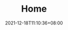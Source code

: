 ---
title: "Home"
date: 2021-12-18T11:10:36+08:00
draft: false
language: en
description: Welcome to our website, the leading provider of comprehensive cloud services. From cloud infrastructure management and automation to cloud security and policy assessment, we have you covered. Explore our cutting-edge solutions for cloud-native application development and unlock the full potential of cloud computing. Discover how our expertise can drive your digital transformation.
SubscribeForm:
  PortalId: "25381360"
  FormId: "6d96025f-8adc-41e9-aa3c-da961f85683b"
Content:
  - Type: claim
    Title: "Ejrav.Xyz"
    Claim: "Unleashing the Power of Cloud: Redefining Your Digital Landscape"
    LongClaim: "We revolutionize cloud infrastructure through innovative software consulting. We empower businesses with scalable, secure solutions, driving growth and enabling digital transformation."
    Asset: "images/home/astronaut_box_02.png"
  - Type: hero
    TestimonialAsset: "images/home/astronaut_box_04.png"
    TestimonialContent: "The global cloud computing market size was valued at $569.31 billion in 2022 & is projected to grow from $677.95 billion in 2023 to $2,432.87 billion by 2030"
    ContentTitle: Our mission
    ContentList:
      - Is to revolutionize the way businesses leverage cloud technologies. Through cutting-edge cloud automation and cloud-native application development, we empower organizations to achieve operational excellence, scalability, and innovation in the digital era.
      - We specialize in streamlining cloud operations through automation, enabling businesses to optimize efficiency, reduce costs, and drive growth. Our expert team designs and builds scalable, resilient cloud-native applications that unlock the full potential of cloud architectures, ensuring faster time-to-market and exceptional customer experiences.
      - With a focus on understanding each client's unique needs, we deliver tailored solutions that align with their business goals. Our commitment to innovation, expertise, and customer satisfaction sets us apart as the trusted partner that helps businesses thrive in today's dynamic and competitive digital landscape.
  - Type: content
    Title: "Our Services"
    Content: "Our expertise lies in efficiently managing and optimising cloud resources, automating workflows, ensuring security compliance, and creating modern, scalable applications. Partner with us to unlock the full potential of cloud computing, enhance efficiency, strengthen security, and drive innovation."
    ContentBold: "We offer services: cloud infrastructure management and automation, cloud infrastructure security and policy assessment, cloud-native application development"
    Link: "/services"
    LinkText: "Learn more"
    Asset: "images/home/team_astronauts_05.png"
    AssetAlt: ejrav.xyz - services and products
    TextLeft: true
    IsDark: false

---
